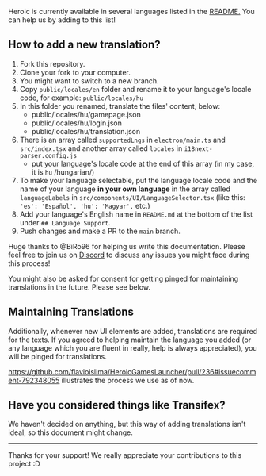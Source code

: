 Heroic is currently available in several languages listed in the [README.](https://github.com/flavioislima/HeroicGamesLauncher/blob/main/README.md)
You can help us by adding to this list!

## How to add a new translation?

1. Fork this repository.
2. Clone your fork to your computer.
3. You might want to switch to a new branch. 
4. Copy `public/locales/en` folder and rename it to your language's locale code, for example: `public/locales/hu`
5. In this folder you renamed, translate the files' content, below:
   - public/locales/hu/gamepage.json
   - public/locales/hu/login.json
   - public/locales/hu/translation.json
6. There is an array called `supportedLngs` in `electron/main.ts` and `src/index.tsx` and another array called `locales` in `i18next-parser.config.js`
   - put your language's locale code at the end of this array (in my case, it is `hu` /hungarian/)
7. To make your language selectable, put the language locale code and the name of your language **in your own language** in the array called `languageLabels` in `src/components/UI/LanguageSelector.tsx` (like this: `'es': 'Español',
    'hu': 'Magyar',` etc.)
8. Add your language's English name in `README.md` at the bottom of the list under `## Language Support`.
9. Push changes and make a PR to the `main` branch.

Huge thanks to @BiRo96 for helping us write this documentation.
Please feel free to join us on [Discord](https://discord.gg/rHJ2uqdquK) to discuss any issues you might face during this process!

You might also be asked for consent for getting pinged for maintaining translations in the future. Please see below.

## Maintaining Translations

Additionally, whenever new UI elements are added, translations are required for the texts. If you agreed to helping maintain the language you added (or any language which you are fluent in really, help is always appreciated), you will be pinged for translations.

https://github.com/flavioislima/HeroicGamesLauncher/pull/236#issuecomment-792348055 illustrates the process we use as of now.

## Have you considered things like Transifex?

We haven't decided on anything, but this way of adding translations isn't ideal, so this document might change.

---

Thanks for your support! We really appreciate your contributions to this project :D